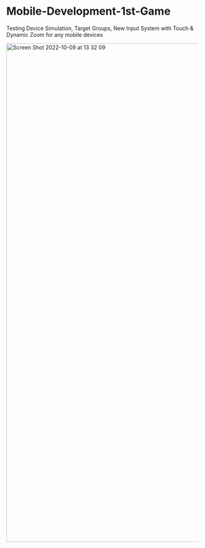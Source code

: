 # Mobile-Development-1st-Game
Testing Device Simulation, Target Groups, New Input System with Touch &amp; Dynamic Zoom for any mobile devices

<img width="1303" alt="Screen Shot 2022-10-09 at 13 32 09" src="https://user-images.githubusercontent.com/103945243/194742790-3bd32e22-328e-40d2-b74d-d40b84877bd6.png">
